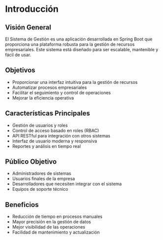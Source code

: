 # Introducción

## Visión General
El Sistema de Gestión es una aplicación desarrollada en Spring Boot que proporciona una plataforma robusta para la gestión de recursos empresariales. Este sistema está diseñado para ser escalable, mantenible y fácil de usar.

## Objetivos
- Proporcionar una interfaz intuitiva para la gestión de recursos
- Automatizar procesos empresariales
- Facilitar el seguimiento y control de operaciones
- Mejorar la eficiencia operativa

## Características Principales
- Gestión de usuarios y roles
- Control de acceso basado en roles (RBAC)
- API RESTful para integración con otros sistemas
- Interfaz de usuario moderna y responsiva
- Reportes y análisis en tiempo real

## Público Objetivo
- Administradores de sistemas
- Usuarios finales de la empresa
- Desarrolladores que necesiten integrar con el sistema
- Equipos de soporte técnico

## Beneficios
- Reducción de tiempo en procesos manuales
- Mayor precisión en la gestión de datos
- Mejor visibilidad de las operaciones
- Facilidad de mantenimiento y actualización 